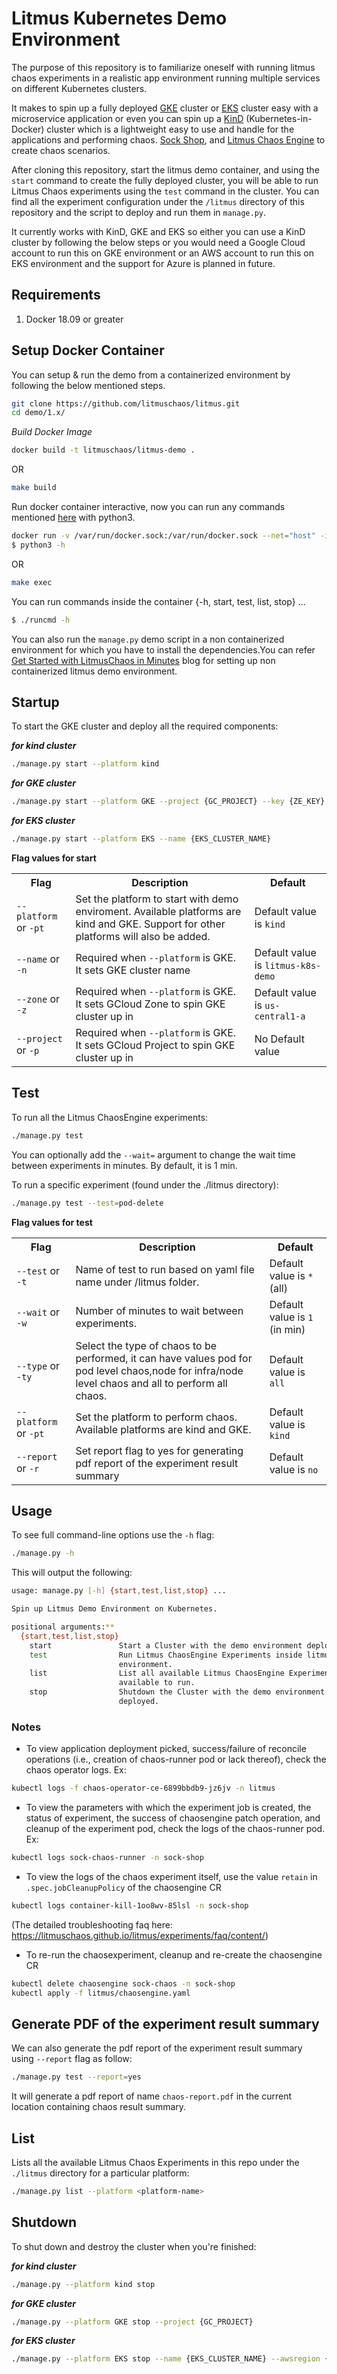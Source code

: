 # Litmus Kubernetes Demo Environment

The purpose of this repository is to familiarize oneself with running litmus chaos experiments in a realistic app environment running multiple services on different Kubernetes clusters.

It makes to spin up a fully deployed [GKE](https://cloud.google.com/kubernetes-engine/) cluster or [EKS](https://aws.amazon.com/eks/) cluster easy with a microservice application or even you can spin up a [KinD](https://kind.sigs.k8s.io/docs/user/quick-start/) (Kubernetes-in-Docker) cluster which is a lightweight easy to use and handle for the applications and performing chaos.
[Sock Shop](https://github.com/microservices-demo/microservices-demo), and
[Litmus Chaos Engine](https://litmuschaos.github.io/litmus/) to create chaos scenarios.

After cloning this repository, start the litmus demo container, and using the `start` command to create the fully deployed cluster, you will be able to run Litmus Chaos experiments using the `test` command in the cluster. You can find all the experiment configuration under the `/litmus` directory of this repository and the script to deploy and run them in `manage.py`.

It currently works with KinD, GKE and EKS so either you can use a KinD cluster by following the below steps or you would need a Google Cloud account to run this on GKE environment or an AWS account to run this on EKS environment and the support for Azure is planned in future.

## Requirements

1. Docker 18.09 or greater

## Setup Docker Container  
You can setup & run the demo from a containerized environment by following the below mentioned steps. 


```bash
git clone https://github.com/litmuschaos/litmus.git
cd demo/1.x/
```

_Build Docker Image_

```bash
docker build -t litmuschaos/litmus-demo .
```
OR
```bash
make build
```

Run docker container interactive, now you can run any commands mentioned [here](#usage) with python3.

```bash
docker run -v /var/run/docker.sock:/var/run/docker.sock --net="host" -it --entrypoint bash litmuschaos/litmus-demo
$ python3 -h
```
OR
```bash
make exec
```

You can run commands inside the container {-h, start, test, list, stop} ...
```bash
$ ./runcmd -h
```

You can also run the `manage.py` demo script in a non containerized environment for which you have to install the dependencies.You can refer [Get Started with LitmusChaos in Minutes](https://bit.ly/3kZv3KA) blog for setting up non containerized litmus demo environment.

## Startup

To start the GKE cluster and deploy all the required components:

**_for kind cluster_**
```bash
./manage.py start --platform kind
```

**_for GKE cluster_**
```bash
./manage.py start --platform GKE --project {GC_PROJECT} --key {ZE_KEY}
```
**_for EKS cluster_**
```bash
./manage.py start --platform EKS --name {EKS_CLUSTER_NAME}
```

**Flag values for start**
<table>
<tr>
<th> Flag </th>
<th> Description </th>
<th> Default </th>
</tr>
<tr>
 <td> <code>--platform</code> or <code>-pt</code>  </td>
 <td> Set the platform to start with demo enviroment. Available platforms are kind and GKE. Support for other platforms will also be added. </td>
 <td>  Default value is <code>kind</code></td>
 </tr>
<tr>
 <td> <code>--name</code> or <code>-n</code> </td>
 <td> Required when <code>--platform</code> is GKE. It sets GKE cluster name </td>
 <td>  Default value is <code>litmus-k8s-demo</code></td>
 </tr>
<tr>
 <td> <code>--zone</code> or <code>-z</code> </td>
 <td> Required when <code>--platform</code> is GKE. It sets GCloud Zone to spin GKE cluster up in </td>
 <td>  Default value is <code>us-central1-a</code></td>
 </tr>
 <tr>
 <td> <code>--project</code> or <code>-p</code> </td>
 <td> Required when <code>--platform</code> is GKE. It sets GCloud Project to spin GKE cluster up in </td>
 <td>  No Default value</td>
 </tr>
 </table>

## Test

To run all the Litmus ChaosEngine experiments:

```bash
./manage.py test
```
You can optionally add the `--wait=` argument to change the wait time between experiments in minutes. By default,
it is 1 min.

To run a specific experiment (found under the ./litmus directory):

```bash
./manage.py test --test=pod-delete
```

**Flag values for test**
<table>
<tr>
<th> Flag </th>
<th> Description </th>
<th> Default </th>
</tr>
<tr>
 <td> <code>--test</code> or <code>-t</code>  </td>
 <td> Name of test to run based on yaml file name under /litmus folder. </td>
 <td>  Default value is <code>*</code> (all)</td>
 </tr>
<tr>
 <td> <code>--wait</code> or <code>-w</code> </td>
 <td> Number of minutes to wait between experiments. </td>
 <td>  Default value is <code>1</code> (in min)</td>
 </tr>
<tr>
 <td> <code>--type</code> or <code>-ty</code> </td>
 <td> Select the type of chaos to be performed, it can have values pod for pod level chaos,node for infra/node level chaos and all to perform all chaos. </td>
 <td>  Default value is <code>all</code> </td>
 </tr>
 <tr>
 <td> <code>--platform</code> or <code>-pt</code> </td>
 <td> Set the platform to perform chaos. Available platforms are kind and GKE. </td>
 <td> Default value is <code>kind</code></td>
 </tr>
  <tr>
 <td> <code>--report</code> or <code>-r</code> </td>
 <td> Set report flag to yes for generating pdf report of the experiment result summary </td>
 <td> Default value is <code>no</code></td>
 </tr>
 </table>

## Usage

To see full command-line options use the `-h` flag:

```bash
./manage.py -h
```

This will output the following:

```bash
usage: manage.py [-h] {start,test,list,stop} ...

Spin up Litmus Demo Environment on Kubernetes.

positional arguments:**
  {start,test,list,stop}
    start               Start a Cluster with the demo environment deployed.
    test                Run Litmus ChaosEngine Experiments inside litmus demo
                        environment.
    list                List all available Litmus ChaosEngine Experiments
                        available to run.
    stop                Shutdown the Cluster with the demo environment
                        deployed.
```


### Notes

- To view application deployment picked, success/failure of reconcile operations (i.e., creation of chaos-runner pod or lack thereof), check the chaos operator logs. Ex:

```bash
kubectl logs -f chaos-operator-ce-6899bbdb9-jz6jv -n litmus
```

- To view the parameters with which the experiment job is created, the status of experiment, the success of chaosengine patch operation, and cleanup of the experiment pod, check the logs of the chaos-runner pod. Ex:

```bash
kubectl logs sock-chaos-runner -n sock-shop
```

- To view the logs of the chaos experiment itself, use the value `retain` in `.spec.jobCleanupPolicy` of the chaosengine CR

```bash
kubectl logs container-kill-1oo8wv-85lsl -n sock-shop
```

(The detailed troubleshooting faq here: https://litmuschaos.github.io/litmus/experiments/faq/content/)

- To re-run the chaosexperiment, cleanup and re-create the chaosengine CR

```bash
kubectl delete chaosengine sock-chaos -n sock-shop
kubectl apply -f litmus/chaosengine.yaml
```

## Generate PDF of the experiment result summary

We can also generate the pdf report of the experiment result summary using <code>--report</code> flag as follow:

```bash
./manage.py test --report=yes
```
It will generate a pdf report of name `chaos-report.pdf` in the current location containing chaos result summary.

## List

Lists all the available Litmus Chaos Experiments in this repo under the `./litmus` directory for a particular platform:

```bash
./manage.py list --platform <platform-name>
```


## Shutdown

To shut down and destroy the cluster when you're finished:

**_for kind cluster_**
``` bash
./manage.py --platform kind stop
```

**_for GKE cluster_**
```bash
./manage.py --platform GKE stop --project {GC_PROJECT}
```

**_for EKS cluster_**
```bash
./manage.py --platform EKS stop --name {EKS_CLUSTER_NAME} --awsregion {EKS_REGION_NAME}
```
